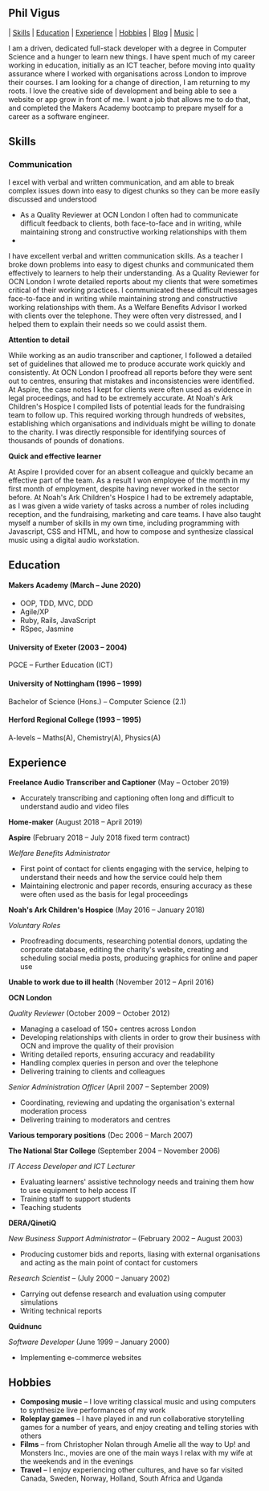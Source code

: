 ## Phil Vigus

| [Skills](#Skills) | [Education](#Education) | [Experience](#Experience) | [Hobbies](#Hobbies) | [Blog](https://medium.com/@philvigus) | [Music](https://soundcloud.com/philvigus) |

I am a driven, dedicated full-stack developer with a degree in Computer Science and a hunger to learn new things. I have spent much of my career working in education, initially as an ICT teacher, before moving into quality assurance where I worked with organisations across London to improve their courses. I am looking for a change of direction, I am returning to my roots. I love the creative side of development and being able to see a website or app grow in front of me. I want a job that allows me to do that, and completed the Makers Academy bootcamp to prepare myself for a career as a software engineer.

## Skills

### Communication

I excel with verbal and written communication, and am able to break complex issues down into easy to digest chunks so they can be more easily discussed and understood

* As a Quality Reviewer at OCN London I often had to communicate difficult feedback to clients, both face-to-face and in writing, while maintaining strong and constructive working relationships with them
* 

I have excellent verbal and written communication skills. As a teacher I broke down problems into easy to digest chunks and communicated them effectively to learners to help their understanding. As a Quality Reviewer for OCN London I wrote detailed reports about my clients that were sometimes critical of their working practices. I communicated these difficult messages face-to-face and in writing while maintaining strong and constructive working relationships with them. As a Welfare Benefits Advisor I worked with clients over the telephone. They were often very distressed, and I helped them to explain their needs so we could assist them.

**Attention to detail**

While working as an audio transcriber and captioner, I followed a detailed set of guidelines that allowed me to produce accurate work quickly and consistently. At OCN London I proofread all reports before they were sent out to centres, ensuring that mistakes and inconsistencies were identified. At Aspire, the case notes I kept for clients were often used as evidence in legal proceedings, and had to be extremely accurate. At Noah's Ark Children's Hospice I compiled lists of potential leads for the fundraising team to follow up. This required working through hundreds of websites, establishing which organisations and individuals might be willing to donate to the charity. I was directly responsible for identifying sources of thousands of pounds of donations.

**Quick and effective learner**

At Aspire I provided cover for an absent colleague and quickly became an effective part of the team. As a result I won employee of the month in my first month of employment, despite having never worked in the sector before. At Noah's Ark Children's Hospice I had to be extremely adaptable, as I was given a wide variety of tasks across a number of roles including reception, and the fundraising, marketing and care teams. I have also taught myself a number of skills in my own time, including programming with Javascript, CSS and HTML, and how to compose and synthesize classical music using a digital audio workstation.

## Education

#### Makers Academy (March – June 2020)

- OOP, TDD, MVC, DDD
- Agile/XP
- Ruby, Rails, JavaScript
- RSpec, Jasmine

#### University of Exeter (2003 – 2004)

PGCE  – Further Education (ICT)

#### University of Nottingham (1996 – 1999)

Bachelor of Science (Hons.) – Computer Science (2.1)

#### Herford Regional College (1993 – 1995)

A-levels – Maths(A), Chemistry(A), Physics(A)

## Experience

**Freelance Audio Transcriber and Captioner** (May – October 2019) 

- Accurately transcribing and captioning often long and difficult to understand audio and video files

**Home-maker** (August 2018 – April 2019)

**Aspire** (February 2018 – July 2018 fixed term contract)

*Welfare Benefits Administrator*

- First point of contact for clients engaging with the service, helping to understand their needs and how the service could help them
- Maintaining electronic and paper records, ensuring accuracy as these were often used as the basis for legal proceedings

**Noah's Ark Children's Hospice** (May 2016 – January 2018)

*Voluntary Roles*

- Proofreading documents, researching potential donors, updating the corporate database, editing the charity's website, creating and scheduling social media posts, producing graphics for online and paper use

**Unable to work due to ill health** (November 2012 – April 2016)

**OCN London**

*Quality Reviewer* (October 2009 – October 2012)

- Managing a caseload of 150+ centres across London
- Developing relationships with clients in order to grow their business with OCN and improve the quality of their provision
- Writing detailed reports, ensuring accuracy and readability
- Handling complex queries in person and over the telephone
- Delivering training to clients and colleagues

*Senior Administration Officer* (April 2007 – September 2009)

- Coordinating, reviewing and updating the organisation's external moderation process
- Delivering training to moderators and centres

**Various temporary positions** (Dec 2006 – March 2007)

**The National Star College** (September 2004 – November 2006)

*IT Access Developer and ICT Lecturer*

- Evaluating learners' assistive technology needs and training them how to use equipment to help access IT
- Training staff to support students
- Teaching students

**DERA/QinetiQ**

*New Business Support Administrator* – (February 2002 – August 2003)

- Producing customer bids and reports, liasing with external organisations and acting as the main point of contact for customers

*Research Scientist* – (July 2000 – January 2002)

- Carrying out defense research and evaluation using computer simulations
- Writing technical reports

**Quidnunc**

*Software Developer* (June 1999 – January 2000)

- Implementing e-commerce websites

## Hobbies

- **Composing music** – I love writing classical music and using computers to synthesize live performances of my work
- **Roleplay games** – I have played in and run collaborative storytelling games for a number of years, and enjoy creating and telling stories with others
- **Films** – from Christopher Nolan through Amelie all the way to Up! and Monsters Inc., movies are one of the main ways I relax with my wife at the weekends and in the evenings
- **Travel** – I enjoy experiencing other cultures, and have so far visited Canada, Sweden, Norway, Holland, South Africa and Uganda

